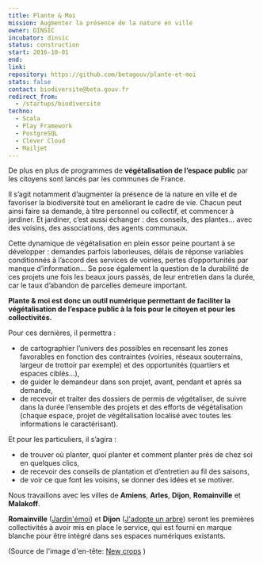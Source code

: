 ```yaml
---
title: Plante & Moi
mission: Augmenter la présence de la nature en ville
owner: DINSIC
incubator: dinsic
status: construction
start: 2016-10-01
end:
link:
repository: https://github.com/betagouv/plante-et-moi
stats: false
contact: biodiversite@beta.gouv.fr
redirect_from:
  - /startups/biodiversite
techno:
  - Scala
  - Play Framework
  - PostgreSQL
  - Clever Cloud
  - Mailjet
---
```


De plus en plus de programmes de __végétalisation de l’espace public__ par les citoyens sont lancés par les communes de France.

Il s’agit notamment d’augmenter la présence de la nature en ville et de favoriser la biodiversité tout en améliorant le cadre de vie. Chacun peut ainsi faire sa demande, à titre personnel ou collectif, et commencer à jardiner. Et jardiner, c’est aussi échanger : des conseils, des plantes… avec des voisins, des associations, des agents communaux.

Cette dynamique de végétalisation en plein essor peine pourtant à se développer : demandes parfois laborieuses, délais de réponse variables conditionnés à l’accord des services de voiries, pertes d’opportunités par manque d’information… Se pose également la question de la durabilité de ces projets une fois les beaux jours passés, de leur entretien dans la durée, car le taux d’abandon de parcelles demeure important.

__Plante & moi est donc un outil numérique permettant de faciliter la végétalisation de l’espace public à la fois pour le citoyen et pour les collectivités.__

Pour ces dernières, il permettra :

- de cartographier l’univers des possibles en recensant les zones favorables en fonction des contraintes (voiries, réseaux souterrains, largeur de trottoir par exemple) et des opportunités (quartiers et espaces ciblés…),
- de guider le demandeur dans son projet, avant, pendant et après sa demande,
- de recevoir et traiter des dossiers de permis de végétaliser, de suivre dans la durée l’ensemble des projets et des efforts de végétalisation (chaque espace, projet de végétalisation localisé avec toutes les informations le caractérisant).


Et pour les particuliers, il s’agira :

- de trouver où planter, quoi planter et comment planter près de chez soi en quelques clics,
- de recevoir des conseils de plantation et d’entretien au fil des saisons,
- de voir ce que font les voisins, se donner des idées et se motiver.

Nous travaillons avec les villes de __Amiens__, __Arles__, __Dijon__, __Romainville__ et __Malakoff__.

__Romainville__ ([Jardin'émoi](http://romainville.plante-et-moi.fr/jardin-emoi/)) et __Dijon__ ([J'adopte un arbre](http://jadopteunarbre.dijon.fr)) seront les premières collectivités à avoir mis en place le service, qui est fourni en marque blanche pour être intégré dans ses espaces numériques existants.

(Source de l'image d'en-tête: [New crops](https://www.flickr.com/photos/22748341@N00/2737299930/) )
